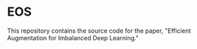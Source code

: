 # EOS
This repository contains the source code for the paper, "Efficient Augmentation for Imbalanced Deep Learning."
